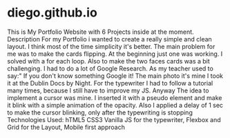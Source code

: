 # diego.github.io
This is My Portfolio Website with 6 Projects inside at the moment.
Description
For my Portfolio i wanted to create a really simple and clean layout.
I think most of the time simplicity it's better.
The main problem for me was to make the cards flipping. At the beginning just one was working. I solved with a for each loop.
Also to make the two faces cards was a bit challenging. I had to do a lot of Google Research. As my teacher used to say:" If you don't know something Google it!
The main photo it's mine I took it at the Dublin Docs by Night.
For the typewriter I had to follow a tutorial many times, because I still have to improve my JS.
Anyway The idea to implement a cursor was mine.
I inserted it with a pseudo element and make it blink with a simple animation of the opacity.
Also I applied a delay of 1 sec to make the cursor blinking, only after the typewriting is stopping
Technologies Used:
hTML5 CSS3 Vanilla JS for the typewriter, Flexbox and Grid for the Layout, Mobile first approach
